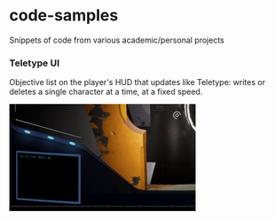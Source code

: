 # code-samples
Snippets of code from various academic/personal projects

### Teletype UI
Objective list on the player's HUD that updates like Teletype: writes or deletes a single character at a time, at a fixed speed.

![Teletype UI Demo](./TeletypeUI/Teletype-Demo.gif)
